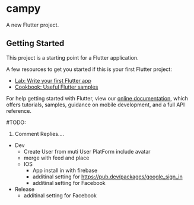 # campy

A new Flutter project.

## Getting Started

This project is a starting point for a Flutter application.

A few resources to get you started if this is your first Flutter project:

- [Lab: Write your first Flutter app](https://flutter.dev/docs/get-started/codelab)
- [Cookbook: Useful Flutter samples](https://flutter.dev/docs/cookbook)

For help getting started with Flutter, view our
[online documentation](https://flutter.dev/docs), which offers tutorials,
samples, guidance on mobile development, and a full API reference.


#TODO:
1. Comment Replies....




* Dev
  * Create User from muti User PlatForm include avatar
  * merge with feed and place
  * IOS 
    * App install in with firebase
    * additinal setting for https://pub.dev/packages/google_sign_in
    * additinal setting for Facebook
* Release
  * additinal setting for Facebook